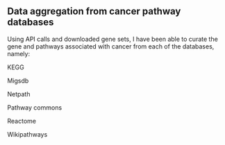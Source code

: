 ## Data aggregation from cancer pathway databases 

Using API calls and downloaded gene sets, I have been able to curate the gene and pathways associated with cancer from each of the databases, namely: 

KEGG  

Migsdb  

Netpath  

Pathway commons  

Reactome  

Wikipathways  

